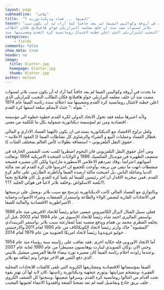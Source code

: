 ```yaml
---
layout: page
subheadline:  "ملاعب"
title:  "الفيفا ... فساد وديكتاتورية ؟"
teaser: "ما يحدث في أروقة وكواليس الفيفا لم يعد خافتاً كما أراد له أن يكون سيب
بلاتر لسنوات مضت منذ أن خلف معلمه البرازيلي جواو هافيلانج فكان الطالب
النجيب للبرازيلي الذي اعلن خطته لاغتيال رومانسية كرة القدم وشعبيتها منذ"
categories:
    - fields
comments: false
show_meta: true
header: no
image:
  title: blatter.jpg
  homepage: blatter.jpg
  thumb: blatter.jpg
author: melkon
---
```



ما يحدث في أروقة وكواليس الفيفا لم يعد خافتاً كما أراد له أن يكون سيب
بلاتر لسنوات مضت منذ أن خلف معلمه البرازيلي جواو هافيلانج فكان الطالب
النجيب للبرازيلي الذي اعلن خطته لاغتيال رومانسية كرة القدم وشعبيتها منذ
اعتلائه سدة رئاسة الفيفا عام 1974 بقوله :" جئتُ لأبيعكم سلعة اسمها كرة
القدم " .

ولأنه اعتبرها سلعة فقد تحول الاتحاد الدولي لكرة القدم خطوة خطوة الى
مؤسسة اقتصادية ومن ثم لمؤسسة ديكتاتورية شمولية بكل ما للكلمة من معنى .

ولعل تزاوج الاقتصاد مع الديكتاتورية يستدعي ان يكون ثالثهما الفساد
الاداري و المالي ،فطال الفساد وعمليات البيع و الشراء والرشاوى كل نشاطات
الفيفا (( العقود الاعلانية – حقوق النقل التلفزيوني – استضافة بطولات كأس
العالم بمختلف الفئات )) .

ومن أجل حقوق النقل التلفزيوني فان النجوم اضطروا للعب تحت الشمس الحارقة
في منتصف الظهيرة في مونديال المكسيك 1986 و الولايات المتحدة الامريكية
1994 ،وتعالت أصواتهم اعتراضاً ،وقاد تمردهم الاعلامي الاسطورة مارادونا
ولكن كان مصيره فضيحة منشطات انهت ما تبقى من بريقه ،وأوحت للجميع ان
اخرسوا فان كرة القدم لم تعد مالئة الدنيا وشاغلة الناس ،بل اصبحت مالئة
ارصدة الفيفا وأباطرته الطارئين على عالم كرة القدم ،فمن سخرية الاقدار ان
اخر رئيسين للفيفا لم يلعبا كرة القدم بل كان هافيلانج نجماً بلعبة
الاسكواش ،وخلفه بلاتر لاعباً في هوكي الجليد ؟؟؟!!!.

وبالتوازي مع الفساد المالي كانت الديكتاتورية تترسخ مع سيب بلاتر ،ويعمل
على ترسيخها في الاتحادات القارية ليضمن الولاء والطاعة واستمرار الصفقات
وشراء الاصوات وحماية الامبراطورية الاقتصادية والمالية للفيفا .

فعلى سبيل المثال لايزال الكاميروني عيسى حياتو رئيساً للاتحاد الافريقي
منذ عام 1988 ،واستمر الماليزي احمد شاه رئيساً للاتحاد الاسيوي من عام
1994 لعام 2002 ،قبل أن يخلفه القطري محمد بن همام ويدفع منصبه ثمناً
لمقارعته سيب بلاتر ،واستمر الترينيدادي "المشبوه" جاك وارنر رئيساً لاتحاد
الكونكاكاف من عام 1990 لعام 2011،والارجنتيني خوليو غروندونا رئيساً
لاتحاد امريكا الجنوبية من عام 1979 لعام 2014 .

أما الاتحاد الاوروبي فله حكاية اخرى ،فقد تعاقب على رئاسته ستة رؤساء منذ
عام 1954 وحتى الان ،وكان السويدي لينارت يوهانسون مسيطراً من عام 1990
لغاية عام 2007 ،وعندما راودته احلام رئاسة الفيفا كان مصيره ثورة بيضاء
قادها الفرنسي ميشيل بلاتيني الذي دفع الثمن هو الاخر مؤخراً وتم ايقافه مع
بلاتر .

الفيفا بمؤسساتها الاقتصادية ومشاريعها الكروية التي تلقى كالفتات
للاتحادات المحلية الفقيرة ،وبتضخم ميزانيتها ،وتورم عنجهية وديكتاتورية
رئاستها ،كان لابد لها أن تهتز بقوة تحت أقدام من اغتالوا رومانسية كرة
القدم ،وسرقوا شعبيتها ،وسجنوا كل الشغف الكروي خلف بريق خادع وتفاصيل لعبة
لم تعد تمنحنا المتعة وأفقدونا الانتماء لجنونها المحبب .
